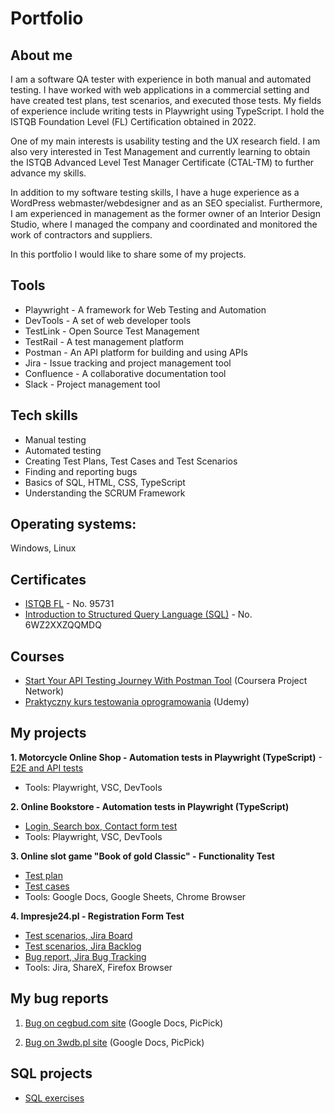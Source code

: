 # Portfolio

## About me
I am a software QA tester with experience in both manual and automated testing. I have worked with web applications in a commercial setting and have created test plans, test scenarios, and executed those tests. My fields of experience include writing tests in Playwright using TypeScript. I hold the ISTQB Foundation Level (FL) Certification obtained in 2022.

One of my main interests is usability testing and the UX research field. I am also very interested in Test Management and currently learning to obtain the ISTQB Advanced Level Test Manager Certificate (CTAL-TM) to further advance my skills.

In addition to my software testing skills, I have a huge experience as a WordPress webmaster/webdesigner and as an SEO specialist. Furthermore, I am experienced in management as the former owner of an Interior Design Studio, where I managed the company and coordinated and monitored the work of contractors and suppliers.

In this portfolio I would like to share some of my projects.

## Tools
- Playwright - A framework for Web Testing and Automation
- DevTools - A set of web developer tools
- TestLink - Open Source Test Management
- TestRail - A test management platform
- Postman - An API platform for building and using APIs
- Jira - Issue tracking and project management tool
- Confluence - A collaborative documentation tool
- Slack - Project management tool

## Tech skills
- Manual testing
- Automated testing
- Creating Test Plans, Test Cases and Test Scenarios
- Finding and reporting bugs
- Basics of SQL, HTML, CSS, TypeScript
- Understanding the SCRUM Framework

## Operating systems: 
Windows, Linux 

## Certificates
- [ISTQB FL](https://www.gasq.org/en/certification/check-a-certificate.html) - No. 95731
- [Introduction to Structured Query Language (SQL)](https://www.coursera.org/account/accomplishments/certificate/6WZ2XXZQQMDQ) - No. 6WZ2XXZQQMDQ

## Courses
- [Start Your API Testing Journey With Postman Tool](https://www.coursera.org/account/accomplishments/certificate/F2TG4DMUQGHK) (Coursera Project Network)
- [Praktyczny kurs testowania oprogramowania](https://www.udemy.com/certificate/UC-490b9260-1228-4852-8988-e682d51fc4ec/) (Udemy)

## My projects

**1. Motorcycle Online Shop - Automation tests in Playwright (TypeScript)**
-[E2E and API tests](https://github.com/ElzbietaZofia/playwright-motorcycle-shop)
- Tools: Playwright, VSC, DevTools

**2. Online Bookstore - Automation tests in Playwright (TypeScript)**
- [Login, Search box, Contact form test](https://github.com/ElzbietaZofia/playwright_project_nowela)
- Tools: Playwright, VSC, DevTools

**3. Online slot game "Book of gold Classic" - Functionality Test**
- [Test plan](https://drive.google.com/file/d/1FCst8JzZHq9XHOZLnrS5BGNU1YPkz8qR/view?usp=sharing)
- [Test cases](https://docs.google.com/spreadsheets/d/1VO187ttuftSpm7QGoDKAgQgF25rIEWJfC2DKHK-4kU4/edit?usp=sharing)
- Tools: Google Docs, Google Sheets, Chrome Browser

**4. Impresje24.pl -  Registration Form Test**
- [Test scenarios, Jira Board](https://drive.google.com/file/d/1Tibbuew7l6tby9I3oiBuNpHzRfYR8Bi9/view?usp=sharing)
- [Test scenarios, Jira Backlog](https://drive.google.com/file/d/1BOKU9ZqkNyyK3Ex3ATX5POtqSjKSHB76/view?usp=sharing)
- [Bug report, Jira Bug Tracking](https://drive.google.com/file/d/1ghlE_XsK04QBu9xBdEuXz7NATbUef3GE/view?usp=sharing)
- Tools: Jira, ShareX, Firefox Browser


## My bug reports
1. [Bug on cegbud.com site](https://drive.google.com/file/d/1O8seFwDDyiUGVvEFejaEXajSewqwJsJb/view?usp=sharing) (Google Docs, PicPick)

2. [Bug on 3wdb.pl site](https://docs.google.com/document/d/1bEuD07Snl7-4OGtSBdWw-tUSqX-PqAgvHBU7d5ZzwAE/edit?usp=sharing) (Google Docs, PicPick)

## SQL projects
- [SQL exercises](https://github.com/ElzbietaZofia/SQL-exercises)
